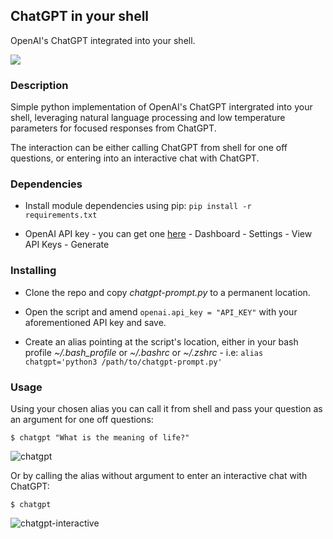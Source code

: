 ## ChatGPT in your shell

OpenAI's ChatGPT integrated into your shell.

![](https://imgur.com/J7YOzSz.png)

### Description

Simple python implementation of OpenAI's ChatGPT intergrated into your shell, leveraging natural language processing and low temperature parameters for focused responses from ChatGPT.

The interaction can be either calling ChatGPT from shell for one off questions, or entering into an interactive chat with ChatGPT.

### Dependencies

* Install module dependencies using pip:
 ```pip install -r requirements.txt```

* OpenAI API key - you can get one [here](https://platform.openai.com/overview) - Dashboard - Settings - View API Keys - Generate


### Installing

* Clone the repo and copy *chatgpt-prompt.py* to a permanent location.

* Open the script and amend `openai.api_key = "API_KEY"` with your aforementioned API key and save.

* Create an alias pointing at the script's location, either in your bash profile *~/.bash_profile* or *~/.bashrc* or *~/.zshrc* - i.e:
 ```alias chatgpt='python3 /path/to/chatgpt-prompt.py'```

### Usage

Using your chosen alias you can call it from shell and pass your question as an argument for one off questions:

```$ chatgpt "What is the meaning of life?"```

![chatgpt](https://imgur.com/3lqDq7M.gif)

Or by calling the alias without argument to enter an interactive chat with ChatGPT:

```$ chatgpt```

![chatgpt-interactive](https://imgur.com/kJTBOPB.gif)
